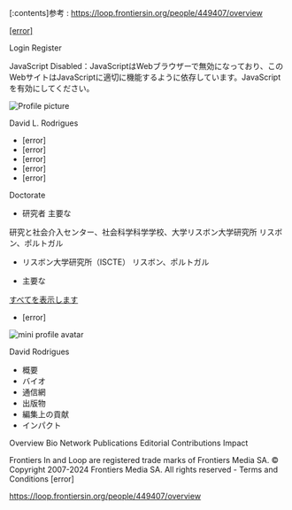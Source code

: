[:contents]参考 : https://loop.frontiersin.org/people/449407/overview









[[error]](https://loop.frontiersin.org)












Login
Register










JavaScript Disabled：JavaScriptはWebブラウザーで無効になっており、このWebサイトはJavaScriptに適切に機能するように依存しています。JavaScriptを有効にしてください。




















![Profile picture](https://loop.frontiersin.org/images/profile/449407/203)







David L. Rodrigues





* [error]
* [error]
* [error]
* [error]
* [error]










Doctorate 



* 研究者
主要な

研究と社会介入センター、社会科学科学学校、大学リスボン大学研究所
リスボン、ポルトガル
* リスボン大学研究所（ISCTE）
リスボン、ポルトガル





* 主要な



[すべてを表示します](#)








* [error]

















![mini profile avatar](https://loop.frontiersin.org/images/profile/449407/24)


David Rodrigues

* 概要
* バイオ
* 通信網
* 出版物
* 編集上の貢献
* インパクト






Overview
Bio
Network
Publications
Editorial Contributions
Impact









































































 Frontiers In and Loop are registered trade marks of Frontiers Media SA.
 © Copyright 2007-2024 Frontiers Media SA. All rights reserved -
 Terms and Conditions
[error]





















https://loop.frontiersin.org/people/449407/overview
